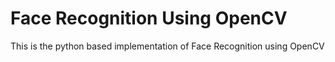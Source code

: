 # Face Recognition Using OpenCV
This is the python based implementation of Face Recognition using OpenCV
